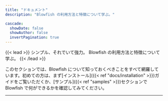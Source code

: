 ```yaml
---
title: "ドキュメント"
description: "Blowfish の利用方法と特徴について学ぶ。"

cascade:
  showDate: false
  showAuthor: false
  invertPagination: true
---
```


{{< lead >}}
シンプル、それでいて強力。 Blowfish の利用方法と特徴について学ぶ。
{{< /lead >}}

このセクションでは、Blowfish について知っておくべきことをすべて網羅しています。初めての方は、まず[インストール]({{< ref "docs/installation" >}})ガイドをご覧いただくか、[サンプル]({{< ref "samples" >}})セクションで Blowfish で何ができるかを確認してみてください。

---
